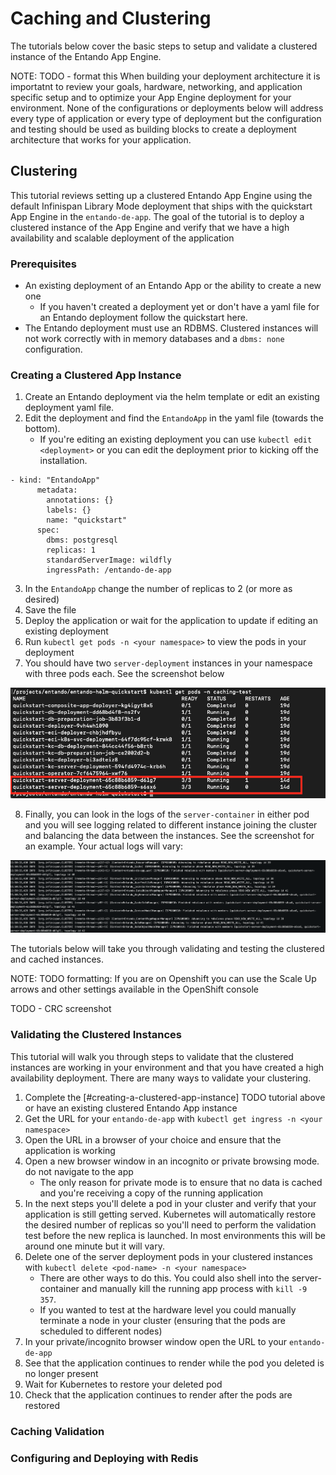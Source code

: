 # Caching and Clustering

The tutorials below cover the basic steps to setup and validate a clustered instance of the Entando App Engine.

NOTE: TODO - format this
When building your deployment architecture it is importatnt to review your goals, hardware, networking, and application specific setup and to optimize your App Engine deployment for your environment. None of the configurations or deployments below will address every type of application or every type of deployment but the configuration and testing should be used as building blocks to create a deployment architecture that works for your application.

## Clustering

This tutorial reviews setting up a clustered Entando App Engine using the default Infinispan Library Mode deployment that ships with the quickstart App Engine in the `entando-de-app`. The goal of the tutorial is to deploy a clustered instance of the App Engine and verify that we have a high availability and scalable deployment of the application

### Prerequisites
- An existing deployment of an Entando App or the ability to create a new one
    - If you haven't created a deployment yet or don't have a yaml file for an Entando deployment follow the quickstart here.
- The Entando deployment must use an RDBMS. Clustered instances will not work correctly with in memory databases and a `dbms: none` configuration.

### Creating a Clustered App Instance
1. Create an Entando deployment via the helm template or edit an existing deployment yaml file.
2. Edit the deployment and find the `EntandoApp` in the yaml file (towards the bottom).
    - If you're editing an existing deployment you can use `kubectl edit <deployment>` or you can edit the deployment prior to kicking off the installation.

```
- kind: "EntandoApp"
      metadata:
        annotations: {}
        labels: {}
        name: "quickstart"
      spec:
        dbms: postgresql
        replicas: 1
        standardServerImage: wildfly
        ingressPath: /entando-de-app
```

3. In the `EntandoApp` change the number of replicas to 2 (or more as desired)
4. Save the file
5. Deploy the application or wait for the application to update if editing an existing deployment
6. Run `kubectl get pods -n <your namespace>` to view the pods in your deployment
7. You should have two `server-deployment` instances in your namespace with three pods each. See the screenshot below

![Deployment](./multiple-deployment.png)

8. Finally, you can look in the logs of the `server-container` in either pod and you will see logging related to different instance joining the cluster and balancing the data between the instances. See the screenshot for an example. Your actual logs will vary:

![Clustered Logs](./clustered-logs.png)

The tutorials below will take you through validating and testing the clustered and cached instances.

NOTE: TODO formatting:
If you are on Openshift you can use the Scale Up arrows and other settings available in the OpenShift console

TODO - CRC screenshot

### Validating the Clustered Instances
This tutorial will walk you through steps to validate that the clustered instances are working in your environment and that you have created a high availability deployment. There are many ways to validate your clustering.

1. Complete the [#creating-a-clustered-app-instance] TODO tutorial above or have an existing clustered Entando App instance
2. Get the URL for your `entando-de-app` with `kubectl get ingress -n <your namespace>`
3. Open the URL in a browser of your choice and ensure that the application is working
4. Open a new browser window in an incognito or private browsing mode.  do not navigate to the app
    - The only reason for private mode is to ensure that no data is cached and you're receiving a copy of the running application
5. In the next steps you'll delete a pod in your cluster and verify that your application is still getting served. Kubernetes will automatically restore the desired number of replicas so you'll need to perform the validation test before the new replica is launched. In most environments this will be around one minute but it will vary.
6. Delete one of the server deployment pods in your clustered instances with `kubectl delete <pod-name> -n <your namespace>`
    - There are other ways to do this. You could also shell into the server-container and manually kill the running app process with `kill -9 357`.
    - If you wanted to test at the hardware level you could manually terminate a node in your cluster (ensuring that the pods are scheduled to different nodes)
7. In your private/incognito browser window open the URL to your `entando-de-app`
8. See that the application continues to render while the pod you deleted is no longer present
9. Wait for Kubernetes to restore your deleted pod
10. Check that the application continues to render after the pods are restored

### Caching Validation


### Configuring and Deploying with Redis
